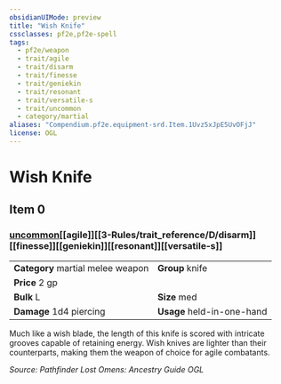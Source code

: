 ```yaml
---
obsidianUIMode: preview
title: "Wish Knife"
cssclasses: pf2e,pf2e-spell
tags:
  - pf2e/weapon
  - trait/agile
  - trait/disarm
  - trait/finesse
  - trait/geniekin
  - trait/resonant
  - trait/versatile-s
  - trait/uncommon
  - category/martial
aliases: "Compendium.pf2e.equipment-srd.Item.1Uvz5xJpE5UvOFjJ"
license: OGL
---
```

# Wish Knife
## Item 0
### [uncommon](uncommon "Uncommon Rarity Trait")[[agile]][[3-Rules/trait_reference/D/disarm]][[finesse]][[geniekin]][[resonant]][[versatile-s]]

|  |  |
| -- | -- |
| **Category** martial melee weapon | **Group** knife |
| **Price** 2 gp |  |
| **Bulk** L | **Size** med |
| **Damage** 1d4 piercing  | **Usage** held-in-one-hand |



Much like a wish blade, the length of this knife is scored with intricate grooves capable of retaining energy. Wish knives are lighter than their counterparts, making them the weapon of choice for agile combatants.

*Source: Pathfinder Lost Omens: Ancestry Guide*
*OGL*